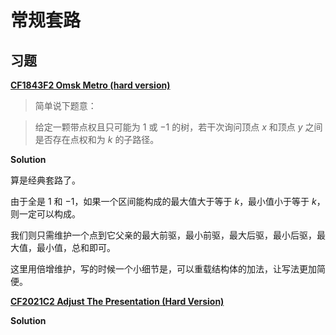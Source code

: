 # 常规套路

## 习题

[**CF1843F2 Omsk Metro (hard version)**](https://codeforces.com/contest/1843/problem/F2)

> 简单说下题意：

> 给定一颗带点权且只可能为 $1$ 或 $−1$ 的树，若干次询问顶点 $x$ 和顶点 $y$ 之间是否存在点权和为 $k$ 的子路径。

**Solution**

算是经典套路了。

由于全是 $1$ 和 $-1$，如果一个区间能构成的最大值大于等于 $k$，最小值小于等于 $k$，则一定可以构成。

我们则只需维护一个点到它父亲的最大前驱，最小前驱，最大后驱，最小后驱，最大值，最小值，总和即可。

这里用倍增维护，写的时候一个小细节是，可以重载结构体的加法，让写法更加简便。

[**CF2021C2 Adjust The Presentation (Hard Version)**](https://codeforces.com/contest/2021/problem/C2)

**Solution**